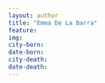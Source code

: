 ```yaml
---
layout: author
title: "Emma De La Barra"
feature: 
img:
city-born: 
date-born: 
city-death: 
date-death:
---
```


